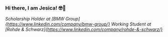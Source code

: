 ### Hi there, I am Jesica! 🤓👋

_Scholarship Holder at [BMW Group]{https://www.linkedin.com/company/bmw-group/}_
_Working Student at [Rohde & Schwarz]{https://www.linkedin.com/company/rohde-&-schwarz/}_

<!--
**brigittajesica/brigittajesica** is a ✨ _special_ ✨ repository because its `README.md` (this file) appears on your GitHub profile.

Here are some ideas to get you started:

- 🔭 I’m currently working on ...
- 🌱 I’m currently learning ...
- 👯 I’m looking to collaborate on ...
- 🤔 I’m looking for help with ...
- 💬 Ask me about ...
- 📫 How to reach me: ...
- 😄 Pronouns: ...
- ⚡ Fun fact: ...
-->
